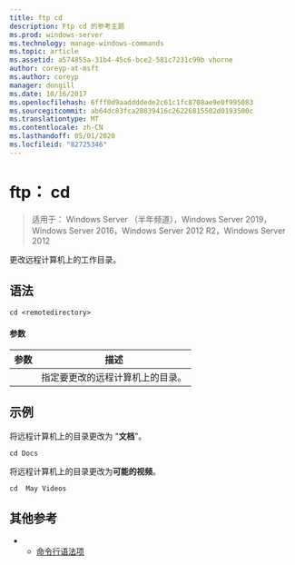 ```yaml
---
title: ftp cd
description: Ftp cd 的参考主题
ms.prod: windows-server
ms.technology: manage-windows-commands
ms.topic: article
ms.assetid: a574855a-31b4-45c6-bce2-581c7231c99b vhorne
author: coreyp-at-msft
ms.author: coreyp
manager: dongill
ms.date: 10/16/2017
ms.openlocfilehash: 6fff0d9aaddddede2c61c1fc8708ae9e0f995083
ms.sourcegitcommit: ab64dc83fca28039416c26226815502d0193500c
ms.translationtype: MT
ms.contentlocale: zh-CN
ms.lasthandoff: 05/01/2020
ms.locfileid: "82725346"
---
```

# <a name="ftp-cd"></a>ftp： cd

> 适用于： Windows Server （半年频道），Windows Server 2019，Windows Server 2016，Windows Server 2012 R2，Windows Server 2012

更改远程计算机上的工作目录。   
## <a name="syntax"></a>语法  
```  
cd <remotedirectory>  
```  
#### <a name="parameters"></a>参数  

|     参数     |                                 描述                                 |
|-------------------|-----------------------------------------------------------------------------|
| <remotedirectory> | 指定要更改的远程计算机上的目录。 |

## <a name="examples"></a>示例  
将远程计算机上的目录更改为 "**文档**"。  
```  
cd Docs  
```  
将远程计算机上的目录更改为**可能的视频**。  
```  
cd  May Videos  
```  
## <a name="additional-references"></a>其他参考  
-   - [命令行语法项](command-line-syntax-key.md)  

